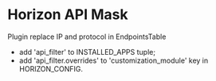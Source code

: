 
# Horizon API Mask

Plugin replace IP and protocol in EndpointsTable

* add 'api_filter' to INSTALLED_APPS tuple;
* add 'api_filter.overrides' to 'customization_module' key in HORIZON_CONFIG.